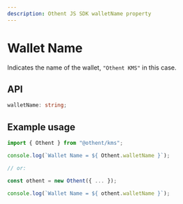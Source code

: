 ```yaml
---
description: Othent JS SDK walletName property
---
```


# Wallet Name

Indicates the name of the wallet, `"Othent KMS"` in this case.

## API

```ts
walletName: string;
```

## Example usage

```ts
import { Othent } from "@othent/kms";

console.log(`Wallet Name = ${ Othent.walletName }`);

// or:

const othent = new Othent({ ... });

console.log(`Wallet Name = ${ othent.walletName }`);
```
